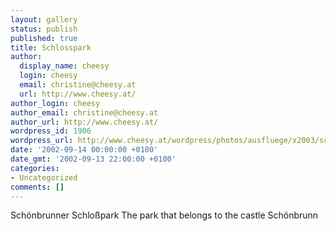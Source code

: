 ```yaml
---
layout: gallery
status: publish
published: true
title: Schlosspark
author:
  display_name: cheesy
  login: cheesy
  email: christine@cheesy.at
  url: http://www.cheesy.at/
author_login: cheesy
author_email: christine@cheesy.at
author_url: http://www.cheesy.at/
wordpress_id: 1906
wordpress_url: http://www.cheesy.at/wordpress/photos/ausfluege/x2003/schoenbrunn/schlosspark/
date: '2002-09-14 00:00:00 +0100'
date_gmt: '2002-09-13 22:00:00 +0100'
categories:
- Uncategorized
comments: []
---
```

<!--:de-->Schönbrunner Schloßpark
<!--:--><!--:en-->The park that belongs to the castle Schönbrunn
<!--:-->

